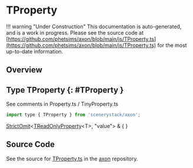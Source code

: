# TProperty

!!! warning "Under Construction"
    This documentation is auto-generated, and is a work in progress. Please see the source code at
    [https://github.com/phetsims/axon/blob/main/js/TProperty.ts](https://github.com/phetsims/axon/blob/main/js/TProperty.ts) for the most up-to-date information.

## Overview



## Type TProperty {: #TProperty }


See comments in Property.ts / TinyProperty.ts

```js
import type { TProperty } from 'scenerystack/axon';
```


[StrictOmit](../phet-core/StrictOmit.md)&lt;[TReadOnlyProperty](../axon/TReadOnlyProperty.md)&lt;T&gt;, "value"&gt; &amp; {  }



## Source Code

See the source for [TProperty.ts](https://github.com/phetsims/axon/blob/main/js/TProperty.ts) in the [axon](https://github.com/phetsims/axon) repository.
